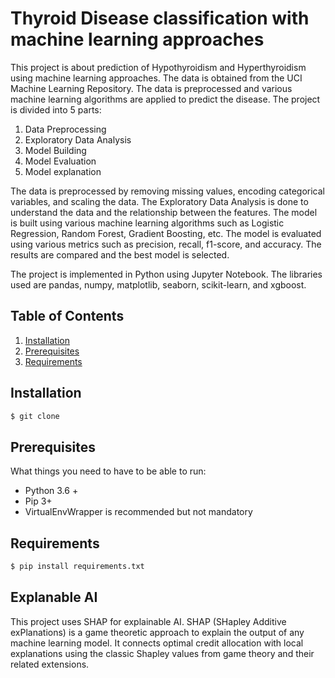 # Thyroid Disease classification with machine learning approaches

This project is about prediction of Hypothyroidism and Hyperthyroidism using machine learning approaches. The data is obtained from the UCI Machine Learning Repository. The data is preprocessed and various machine learning algorithms are applied to predict the disease. The project is divided into 5 parts:

1. Data Preprocessing
2. Exploratory Data Analysis
3. Model Building
4. Model Evaluation
5. Model explanation

The data is preprocessed by removing missing values, encoding categorical variables, and scaling the data. The Exploratory Data Analysis is done to understand the data and the relationship between the features. The model is built using various machine learning algorithms such as Logistic Regression, Random Forest, Gradient Boosting, etc. The model is evaluated using various metrics such as precision, recall, f1-score, and accuracy. The results are compared and the best model is selected.

The project is implemented in Python using Jupyter Notebook. The libraries used are pandas, numpy, matplotlib, seaborn, scikit-learn, and xgboost.

## Table of Contents

1. [Installation](#installation)
2. [Prerequisites](#prerequisites)
3. [Requirements](#requirements)

## Installation

```bash
$ git clone
```
## Prerequisites

What things you need to have to be able to run:

  * Python 3.6 +
  * Pip 3+
  * VirtualEnvWrapper is recommended but not mandatory

## Requirements 

```bash
$ pip install requirements.txt
```

## Explanable AI

This project uses SHAP for explainable AI. SHAP (SHapley Additive exPlanations) is a game theoretic approach to explain the output of any machine learning model. It connects optimal credit allocation with local explanations using the classic Shapley values from game theory and their related extensions.
